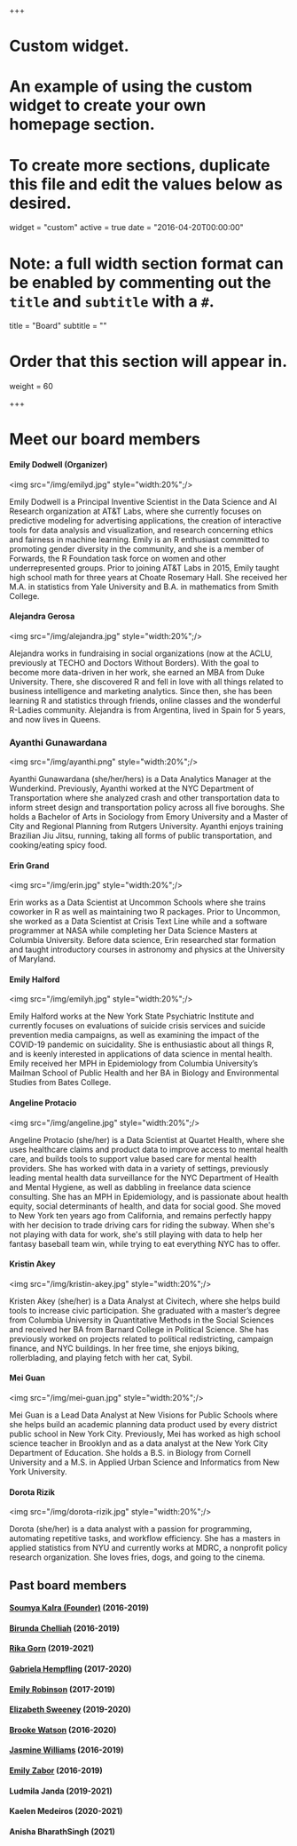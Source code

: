 +++
# Custom widget.
# An example of using the custom widget to create your own homepage section.
# To create more sections, duplicate this file and edit the values below as desired.
widget = "custom"
active = true
date = "2016-04-20T00:00:00"

# Note: a full width section format can be enabled by commenting out the `title` and `subtitle` with a `#`.
title = "Board"
subtitle = ""

# Order that this section will appear in.
weight = 60

+++

# Meet our board members


#### Emily Dodwell (Organizer)

<img src="/img/emilyd.jpg" style="width:20%";/>

Emily Dodwell is a Principal Inventive Scientist in the Data Science and AI Research organization at AT&T Labs, where she currently focuses on predictive modeling for advertising applications, the creation of interactive tools for data analysis and visualization, and research concerning ethics and fairness in machine learning. Emily is an R enthusiast committed to promoting gender diversity in the community, and she is a member of Forwards, the R Foundation task force on women and other underrepresented groups. Prior to joining AT&T Labs in 2015, Emily taught high school math for three years at Choate Rosemary Hall. She received her M.A. in statistics from Yale University and B.A. in mathematics from Smith College.


#### Alejandra Gerosa

<img src="/img/alejandra.jpg" style="width:20%";/>

Alejandra works in fundraising in social organizations (now at the ACLU, previously at TECHO and Doctors Without Borders). With the goal to become more data-driven in her work, she earned an MBA from Duke University. There, she discovered R and fell in love with all things related to business intelligence and marketing analytics. Since then, she has been learning R and statistics through friends, online classes and the wonderful R-Ladies community. Alejandra is from Argentina, lived in Spain for 5 years, and now lives in Queens.

### Ayanthi Gunawardana

<img src="/img/ayanthi.png" style="width:20%";/>

Ayanthi Gunawardana (she/her/hers) is a Data Analytics Manager at the Wunderkind. Previously, Ayanthi worked at the NYC Department of Transportation where she analyzed crash and other transportation data to inform street design and transportation policy across all five boroughs. She holds a Bachelor of Arts in Sociology from Emory University and a Master of City and Regional Planning from Rutgers University. Ayanthi enjoys training Brazilian Jiu Jitsu, running, taking all forms of public transportation, and cooking/eating spicy food. 

#### Erin Grand

<img src="/img/erin.jpg" style="width:20%";/>

Erin works as a Data Scientist at Uncommon Schools where she trains coworker in R as well as maintaining two R packages. Prior to Uncommon, she worked as a Data Scientist at Crisis Text Line while and a software programmer at NASA while completing her Data Science Masters at Columbia University. Before data science, Erin researched star formation and taught introductory courses in astronomy and physics at the University of Maryland. 


#### Emily Halford

<img src="/img/emilyh.jpg" style="width:20%";/>

Emily Halford works at the New York State Psychiatric Institute and currently focuses on evaluations of suicide crisis services and suicide prevention media campaigns, as well as examining the impact of the COVID-19 pandemic on suicidality. She is enthusiastic about all things R, and is keenly interested in applications of data science in mental health. Emily received her MPH in Epidemiology from Columbia University’s Mailman School of Public Health and her BA in Biology and Environmental Studies from Bates College.


#### Angeline Protacio

<img src="/img/angeline.jpg" style="width:20%";/>

Angeline Protacio (she/her) is a Data Scientist at Quartet Health, where she uses healthcare claims and product data to improve access to mental health care, and builds tools to support value based care for mental health providers. She has worked with data in a variety of settings, previously leading mental health data surveillance for the NYC Department of Health and Mental Hygiene, as well as dabbling in freelance data science consulting. She has an MPH in Epidemiology, and is passionate about health equity, social determinants of health, and data for social good. She moved to New York ten years ago from California, and remains perfectly happy with her decision to trade driving cars for riding the subway. When she's not playing with data for work, she's still playing with data to help her fantasy baseball team win, while trying to eat everything NYC has to offer.


#### Kristin Akey

<img src="/img/kristin-akey.jpg" style="width:20%";/>

Kristen Akey (she/her) is a Data Analyst at Civitech, where she helps build tools to increase civic participation. She graduated with a master’s degree from Columbia University in Quantitative Methods in the Social Sciences and received her BA from Barnard College in Political Science. She has previously worked on projects related to political redistricting, campaign finance, and NYC buildings. In her free time, she enjoys biking, rollerblading, and playing fetch with her cat, Sybil.


#### Mei Guan

<img src="/img/mei-guan.jpg" style="width:20%";/>

Mei Guan is a Lead Data Analyst at New Visions for Public Schools where she  helps build an academic planning data product used by every district public school in New York City. Previously, Mei has worked as high school science teacher in Brooklyn and as a data analyst at the New York City Department of Education. She holds a B.S. in Biology from Cornell University and a M.S. in Applied Urban Science and Informatics from New York University.


#### Dorota Rizik

<img src="/img/dorota-rizik.jpg" style="width:20%";/>

Dorota (she/her) is a data analyst with a passion for programming, automating repetitive tasks, and workflow efficiency. She has a masters in applied statistics from NYU and currently works at MDRC, a nonprofit policy research organization. She loves fries, dogs, and going to the cinema.



## Past board members

#### [Soumya Kalra (Founder)](https://www.linkedin.com/in/soumyakalra) (2016-2019)
#### [Birunda Chelliah](https://www.linkedin.com/in/birundachelliah/) (2016-2019)
#### [Rika Gorn](https://www.linkedin.com/in/rika-gorn) (2019-2021)
#### [Gabriela Hempfling](https://www.linkedin.com/in/gabriela-hempfling-b342591a) (2017-2020)
#### [Emily Robinson](http://hookedondata.org/) (2017-2019)
#### [Elizabeth Sweeney](http://emsweene.github.io/) (2019-2020)
#### [Brooke Watson](https://brooke.science/) (2016-2020)
#### [Jasmine Williams](http://linkedin.com/in/jaswilliams) (2016-2019)
#### [Emily Zabor](http://www.emilyzabor.com/) (2016-2019)
#### Ludmila Janda (2019-2021)
#### Kaelen Medeiros (2020-2021)
#### Anisha BharathSingh (2021)


